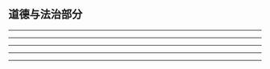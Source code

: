 ## 道德与法治部分

---

<!--@include: ./模块一 生命健康与道德教育/index.md-->

---

<!--@include: ./模块二 法治教育/index.md-->

---

<!--@include: ./模块三 国情教育/index.md-->

---

<!--@include: ./附录/index.md-->

---
